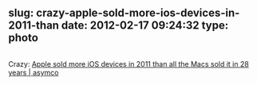slug: crazy-apple-sold-more-ios-devices-in-2011-than
date: 2012-02-17 09:24:32
type: photo
---

<a href="http://www.asymco.com/2012/02/16/ios-devices-in-2011-vs-macs-sold-it-in-28-years/"><img src="{{@asset.url swerner/tumblr/2012-02-17-crazy-apple-sold-more-ios-devices-in-2011-than-8811c5de1b.png}}" alt=""/></a>

Crazy: [Apple sold more iOS devices in 2011 than all the Macs sold it in 28 years | asymco](http://www.asymco.com/2012/02/16/ios-devices-in-2011-vs-macs-sold-it-in-28-years/)

